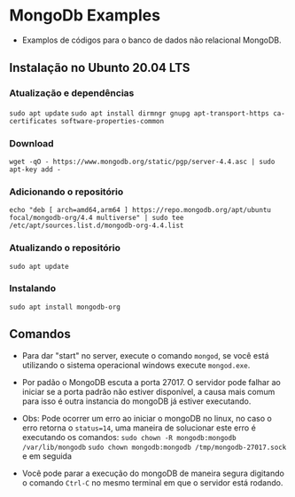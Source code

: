 # MongoDb Examples

- Examplos de códigos para o banco de dados não relacional MongoDB.

## Instalação no Ubunto 20.04 LTS

### Atualização e dependências 
```sudo apt update```
```sudo apt install dirmngr gnupg apt-transport-https ca-certificates software-properties-common```

### Download
```wget -qO - https://www.mongodb.org/static/pgp/server-4.4.asc | sudo apt-key add -```

### Adicionando o repositório
```echo "deb [ arch=amd64,arm64 ] https://repo.mongodb.org/apt/ubuntu focal/mongodb-org/4.4 multiverse" | sudo tee /etc/apt/sources.list.d/mongodb-org-4.4.list```

### Atualizando o repositório
```sudo apt update```

### Instalando
```sudo apt install mongodb-org```

## Comandos

- Para dar "start" no server, execute o comando  ```mongod```, se você está utilizando o sistema operacional windows execute ```mongod.exe```.

- Por padão o MongoDB escuta a porta 27017. O servidor pode falhar ao iniciar se a porta padrão não estiver disponível, a causa mais comum  para isso é outra instancia do mongoDB já estiver executando.

- Obs: Pode ocorrer um erro ao iniciar o mongoDB no linux, no caso o erro retorna o  ```status=14```, uma maneira de solucionar este erro é executando os comandos:
```sudo chown -R mongodb:mongodb /var/lib/mongodb```
```sudo chown mongodb:mongodb /tmp/mongodb-27017.sock```
e em seguida 

- Você pode parar a execução do mongoDB de maneira segura digitando o comando ```Ctrl-C``` no mesmo terminal em que o servidor está rodando.